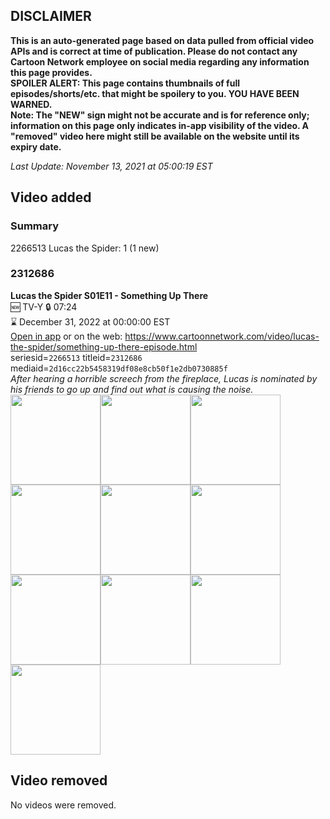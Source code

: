 ## DISCLAIMER
**This is an auto-generated page based on data pulled from official video APIs and is correct at time of publication. Please do not contact any Cartoon Network employee on social media regarding any information this page provides.**  
**SPOILER ALERT: This page contains thumbnails of full episodes/shorts/etc. that might be spoilery to you. YOU HAVE BEEN WARNED.**  
**Note: The "NEW" sign might not be accurate and is for reference only; information on this page only indicates in-app visibility of the video. A "removed" video here might still be available on the website until its expiry date.**  

_Last Update: November 13, 2021 at 05:00:19 EST_
## Video added
### Summary
2266513 Lucas the Spider: 1 (1 new)  
### 2312686
**Lucas the Spider S01E11 - Something Up There**  
🆕 TV-Y 🔒 07:24  
⌛ December 31, 2022 at 00:00:00 EST  
[Open in app](https://cnvideo.sercomkc.org/redirector.html?type=cnapp&seriesid=1000000000093702&titleid=2312686&mediaid=2d16cc22b5458319df08e8cb50f1e2db0730885f) or on the web: https://www.cartoonnetwork.com/video/lucas-the-spider/something-up-there-episode.html  
seriesid=`2266513` titleid=`2312686` mediaid=`2d16cc22b5458319df08e8cb50f1e2db0730885f`  
_After hearing a horrible screech from the fireplace, Lucas is nominated by his friends to go up and find out what is causing the noise._  
<a href="https://s3.amazonaws.com/cartoonorchestrator/2312686_001_1280x720.jpg"><img src="https://s3.amazonaws.com/cartoonorchestrator/2312686_001_640x360.jpg" height="144px" /></a><a href="https://s3.amazonaws.com/cartoonorchestrator/2312686_002_1280x720.jpg"><img src="https://s3.amazonaws.com/cartoonorchestrator/2312686_002_640x360.jpg" height="144px" /></a><a href="https://s3.amazonaws.com/cartoonorchestrator/2312686_003_1280x720.jpg"><img src="https://s3.amazonaws.com/cartoonorchestrator/2312686_003_640x360.jpg" height="144px" /></a><a href="https://s3.amazonaws.com/cartoonorchestrator/2312686_004_1280x720.jpg"><img src="https://s3.amazonaws.com/cartoonorchestrator/2312686_004_640x360.jpg" height="144px" /></a><a href="https://s3.amazonaws.com/cartoonorchestrator/2312686_005_1280x720.jpg"><img src="https://s3.amazonaws.com/cartoonorchestrator/2312686_005_640x360.jpg" height="144px" /></a><a href="https://s3.amazonaws.com/cartoonorchestrator/2312686_006_1280x720.jpg"><img src="https://s3.amazonaws.com/cartoonorchestrator/2312686_006_640x360.jpg" height="144px" /></a><a href="https://s3.amazonaws.com/cartoonorchestrator/2312686_007_1280x720.jpg"><img src="https://s3.amazonaws.com/cartoonorchestrator/2312686_007_640x360.jpg" height="144px" /></a><a href="https://s3.amazonaws.com/cartoonorchestrator/2312686_008_1280x720.jpg"><img src="https://s3.amazonaws.com/cartoonorchestrator/2312686_008_640x360.jpg" height="144px" /></a><a href="https://s3.amazonaws.com/cartoonorchestrator/2312686_009_1280x720.jpg"><img src="https://s3.amazonaws.com/cartoonorchestrator/2312686_009_640x360.jpg" height="144px" /></a><a href="https://s3.amazonaws.com/cartoonorchestrator/2312686_010_1280x720.jpg"><img src="https://s3.amazonaws.com/cartoonorchestrator/2312686_010_640x360.jpg" height="144px" /></a>
## Video removed
No videos were removed.  
